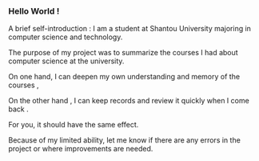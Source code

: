 ### Hello World !

A brief self-introduction : I am a student at Shantou University majoring in computer science and technology.

The purpose of my project was to summarize the courses I had about computer science at the university.

On one hand, I can deepen my own understanding and memory of the courses ,

On the other hand , I can keep records and review it quickly when I come back . 

For you, it should have the same effect. 

Because of my limited ability, let me know if there are any errors in the project or where improvements are needed.
